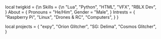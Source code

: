 local twigkid = {\n
  Skills = {\n
    "Lua",
    "Python",
    "HTML",
    "VFX",
    "RBLX Dev",
  }
  About = {
    Pronouns = "He/Him",
    Gender = "Male",
  }
  Intrests = {
    "Raspberry Pi",
    "Linux",
    "Drones & RC",
    "Computers",
  }
}

local projects = {
  "expy",
  "Orion Glitcher",
  "SG: Delima",
  "Cosmos Glitcher",
}
